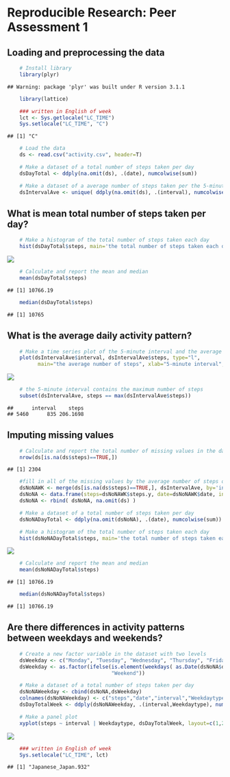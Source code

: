 # Reproducible Research: Peer Assessment 1


## Loading and preprocessing the data


```r
    # Install library
    library(plyr)
```

```
## Warning: package 'plyr' was built under R version 3.1.1
```

```r
    library(lattice)

    ### written in English of week
    lct <- Sys.getlocale("LC_TIME")
    Sys.setlocale("LC_TIME", "C")
```

```
## [1] "C"
```

```r
    # Load the data
    ds <- read.csv("activity.csv", header=T)

    # Make a dataset of a total number of steps taken per day
    dsDayTotal <- ddply(na.omit(ds), .(date), numcolwise(sum))

    # Make a dataset of a average number of steps taken per the 5-minute interval,averaged across all days 
    dsIntervalAve <- unique( ddply(na.omit(ds), .(interval), numcolwise(ave)) )
```


## What is mean total number of steps taken per day?


```r
    # Make a histogram of the total number of steps taken each day
    hist(dsDayTotal$steps, main='the total number of steps taken each day', xlab='steps')
```

![](./PA1_template_files/figure-html/unnamed-chunk-2-1.png) 

```r
    # Calculate and report the mean and median
    mean(dsDayTotal$steps)
```

```
## [1] 10766.19
```

```r
    median(dsDayTotal$steps)
```

```
## [1] 10765
```


## What is the average daily activity pattern?


```r
    # Make a time series plot of the 5-minute interval and the average number of steps taken
    plot(dsIntervalAve$interval, dsIntervalAve$steps, type="l",
          main="the average number of steps", xlab="5-minute interval", ylab="steps")
```

![](./PA1_template_files/figure-html/unnamed-chunk-3-1.png) 

```r
    # the 5-minute interval contains the maximum number of steps
    subset(dsIntervalAve, steps == max(dsIntervalAve$steps))
```

```
##      interval    steps
## 5460      835 206.1698
```


## Imputing missing values


```r
    # Calculate and report the total number of missing values in the dataset 
    nrow(ds[is.na(ds$steps)==TRUE,])
```

```
## [1] 2304
```

```r
    #fill in all of the missing values by the average number of steps of the 5-minute interval
    dsNoNAWK <- merge(ds[is.na(ds$steps)==TRUE,], dsIntervalAve, by='interval')
    dsNoNA <- data.frame(steps=dsNoNAWK$steps.y, date=dsNoNAWK$date, interval=dsNoNAWK$interval)
    dsNoNA <- rbind( dsNoNA, na.omit(ds) )

    # Make a dataset of a total number of steps taken per day
    dsNoNADayTotal <- ddply(na.omit(dsNoNA), .(date), numcolwise(sum))

    # Make a histogram of the total number of steps taken each day
    hist(dsNoNADayTotal$steps, main='the total number of steps taken each day', xlab='steps')
```

![](./PA1_template_files/figure-html/unnamed-chunk-4-1.png) 

```r
    # Calculate and report the mean and median
    mean(dsNoNADayTotal$steps)
```

```
## [1] 10766.19
```

```r
    median(dsNoNADayTotal$steps)
```

```
## [1] 10766.19
```


## Are there differences in activity patterns between weekdays and weekends?


```r
    # Create a new factor variable in the dataset with two levels
    dsWeekday <- c("Monday", "Tuesday", "Wednesday", "Thursday", "Friday")
    dsWeekday <- as.factor(ifelse(is.element(weekdays( as.Date(dsNoNA$date) ),dsWeekday), "Weekday",
                                  "Weekend"))

    # Make a dataset of a total number of steps taken per day
    dsNoNAWeekday <- cbind(dsNoNA,dsWeekday)
    colnames(dsNoNAWeekday) <- c("steps","date","interval","Weekdaytype")
    dsDayTotalWeek <- ddply(dsNoNAWeekday, .(interval,Weekdaytype), numcolwise(sum))

    # Make a panel plot 
    xyplot(steps ~ interval | Weekdaytype, dsDayTotalWeek, layout=c(1,2), type="l")
```

![](./PA1_template_files/figure-html/unnamed-chunk-5-1.png) 

```r
    ### written in English of week
    Sys.setlocale("LC_TIME", lct)
```

```
## [1] "Japanese_Japan.932"
```



